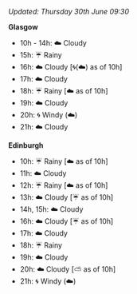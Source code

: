 *Updated: Thursday 30th June 09:30*

**Glasgow**

* 10h - 14h: :cloud: Cloudy
* 15h: :umbrella: Rainy
* 16h: :cloud: Cloudy [:cyclone:(:cloud:) as of 10h]
* 17h: :cloud: Cloudy
* 18h: :umbrella: Rainy [:cloud: as of 10h]
* 19h: :cloud: Cloudy
* 20h: :cyclone: Windy (:cloud:)
* 21h: :cloud: Cloudy

**Edinburgh**

* 10h: :umbrella: Rainy [:cloud: as of 10h]
* 11h: :cloud: Cloudy
* 12h: :umbrella: Rainy [:cloud: as of 10h]
* 13h: :cloud: Cloudy [:umbrella: as of 10h]
* 14h, 15h: :cloud: Cloudy
* 16h: :cloud: Cloudy [:umbrella: as of 10h]
* 17h: :cloud: Cloudy
* 18h: :umbrella: Rainy
* 19h: :cloud: Cloudy
* 20h: :cloud: Cloudy [:partly_sunny: as of 10h]
* 21h: :cyclone: Windy (:cloud:)
